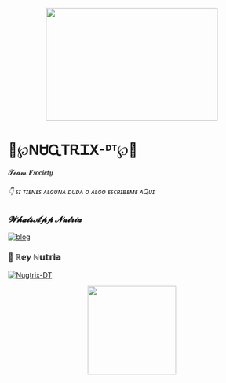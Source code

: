 <p align="center">
<img src="https://media.giphy.com/media/EnVTvGAQUlou4/giphy.gif" width="350" height="230"/>
</p>

# 🦦℘NᏌᏩᎢᎡᏆX-ᴰᵀ℘🦦 

𝓣𝓮𝓪𝓶 𝑭𝒔𝒐𝒄𝒊𝒆𝒕𝒚 

###### 👇 ꜱɪ ᴛɪᴇɴᴇꜱ ᴀʟɢᴜɴᴀ ᴅᴜᴅᴀ ᴏ ᴀʟɢᴏ ᴇꜱᴄʀɪʙᴇᴍᴇ ᴀQᴜɪ

### *𝓦𝓱𝓪𝓽𝓼𝓐𝓹𝓹 𝓝𝓾𝓽𝓻𝓲𝓪*

[![blog](https://img.shields.io/badge/Nugtrix_DT-25D366?style=for-the-badge&logo=whatsapp&logoColor=white
)](https://api.whatsapp.com/send?phone=593978963202&text=%C2%A1Hola!%20Nutria%20%F0%9F%A6%A6%20vengo%20de%20GitHub)

### 🦦 ℝ𝕖𝕪 ℕ𝕦𝕥𝕣𝕚𝕒
 
[![Nugtrix-DT](https://github.com/Nugtrix-DT.png?size=100)](https://github.com/Nugtrix-DT)


<div align="center">
  <a href="https://github.com/Nugtrix-DT">
  <img height="180em" src="https://github-readme-stats.vercel.app/api?username=Nugtrix-DT&show_icons=true&theme=dracula&include_all_commits=true&count_private=true"/>
  
